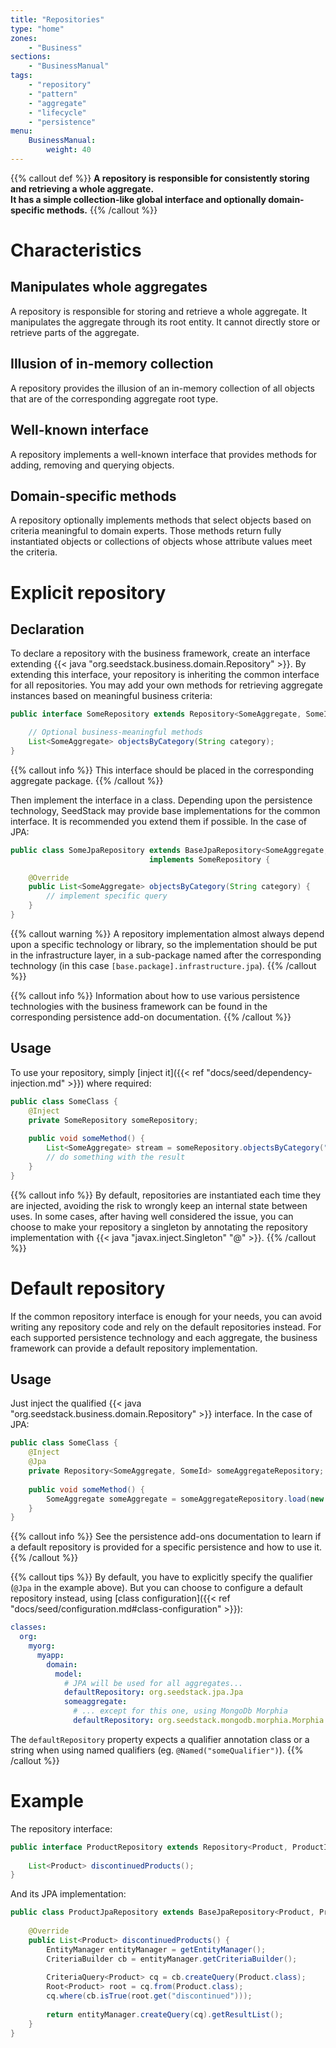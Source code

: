 ```yaml
---
title: "Repositories"
type: "home"
zones:
    - "Business"
sections:
    - "BusinessManual"
tags:
    - "repository"
    - "pattern"
    - "aggregate"
    - "lifecycle"
    - "persistence"
menu:
    BusinessManual:
        weight: 40
---
```


{{% callout def %}}
**A repository is responsible for consistently storing and retrieving a whole aggregate.<br> 
It has a simple collection-like global interface and optionally domain-specific methods.**
{{% /callout %}}

# Characteristics

## Manipulates whole aggregates

A repository is responsible for storing and retrieve a whole aggregate. It manipulates the aggregate through its root 
entity. It cannot directly store or retrieve parts of the aggregate.

## Illusion of in-memory collection

A repository provides the illusion of an in-memory collection of all objects that are of the corresponding aggregate 
root type.

## Well-known interface

A repository implements a well-known interface that provides methods for adding, removing and querying objects.
  
## Domain-specific methods

A repository optionally implements methods that select objects based on criteria meaningful to domain experts. Those
methods return fully instantiated objects or collections of objects whose attribute values meet the criteria. 

# Explicit repository

## Declaration

To declare a repository with the business framework, create an interface extending {{< java "org.seedstack.business.domain.Repository" >}}.
By extending this interface, your repository is inheriting the common interface for all repositories. You may add your
own methods for retrieving aggregate instances based on meaningful business criteria:
 
```java
public interface SomeRepository extends Repository<SomeAggregate, SomeId> {

    // Optional business-meaningful methods  
    List<SomeAggregate> objectsByCategory(String category);
}
```
{{% callout info %}}
This interface should be placed in the corresponding aggregate package.
{{% /callout %}}

Then implement the interface in a class. Depending upon the persistence technology, SeedStack may provide base 
implementations for the common interface. It is recommended you extend them if possible. In the case of JPA:  
  
```java
public class SomeJpaRepository extends BaseJpaRepository<SomeAggregate, SomeId> 
                               implements SomeRepository {

    @Override
    public List<SomeAggregate> objectsByCategory(String category) {
        // implement specific query
    }
}
```  

{{% callout warning %}}
A repository implementation almost always depend upon a specific technology or library, so the implementation should be
put in the infrastructure layer, in a sub-package named after the corresponding technology (in this case `[base.package].infrastructure.jpa`).
{{% /callout %}}

{{% callout info %}}
Information about how to use various persistence technologies with the business framework can be found in the corresponding 
persistence add-on documentation.
{{% /callout %}}

## Usage

To use your repository, simply [inject it]({{< ref "docs/seed/dependency-injection.md" >}}) where required: 

```java
public class SomeClass {
    @Inject
    private SomeRepository someRepository;
    
    public void someMethod() {
        List<SomeAggregate> stream = someRepository.objectsByCategory("category1");
        // do something with the result
    }
}
```

{{% callout info %}}
By default, repositories are instantiated each time they are injected, avoiding the risk to wrongly keep an internal state 
between uses. In some cases, after having well considered the issue, you can choose to make your repository a singleton by
annotating the repository implementation with {{< java "javax.inject.Singleton" "@" >}}.
{{% /callout %}}


# Default repository

If the common repository interface is enough for your needs, you can avoid writing any repository code and rely on the
default repositories instead. For each supported persistence technology and each aggregate, the business framework can 
provide a default repository implementation.

## Usage

Just inject the qualified {{< java "org.seedstack.business.domain.Repository" >}} interface. In the case of JPA:
    
```java
public class SomeClass {
    @Inject
    @Jpa
    private Repository<SomeAggregate, SomeId> someAggregateRepository;
    
    public void someMethod() {
        SomeAggregate someAggregate = someAggregateRepository.load(new SomeId("John Doe"));
    }
}
```

{{% callout info %}}
See the persistence add-ons documentation to learn if a default repository is provided for a specific persistence and how
to use it.
{{% /callout %}}

{{% callout tips %}}
By default, you have to explicitly specify the qualifier (`@Jpa` in the example above). But you can choose to configure 
a default repository instead, using [class configuration]({{< ref "docs/seed/configuration.md#class-configuration" >}}):

```yaml
classes:
  org:
    myorg:
      myapp:
        domain:
          model:
            # JPA will be used for all aggregates... 
            defaultRepository: org.seedstack.jpa.Jpa
            someaggregate:
              # ... except for this one, using MongoDb Morphia
              defaultRepository: org.seedstack.mongodb.morphia.Morphia
```

The `defaultRepository` property expects a qualifier annotation class or a string when using named qualifiers (eg. `@Named("someQualifier")`).
{{% /callout %}}

# Example

The repository interface:

```java
public interface ProductRepository extends Repository<Product, ProductId> {
  
    List<Product> discontinuedProducts();    
}
```

And its JPA implementation:

```java
public class ProductJpaRepository extends BaseJpaRepository<Product, ProductId> implements ProductRepository {
    
    @Override
    public List<Product> discontinuedProducts() {
        EntityManager entityManager = getEntityManager();
        CriteriaBuilder cb = entityManager.getCriteriaBuilder();
        
        CriteriaQuery<Product> cq = cb.createQuery(Product.class);
        Root<Product> root = cq.from(Product.class);
        cq.where(cb.isTrue(root.get("discontinued")));
        
        return entityManager.createQuery(cq).getResultList();
    }    
}
```

